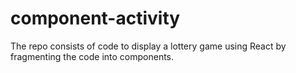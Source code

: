 # component-activity
The repo consists of code to display a lottery game using React by fragmenting the code into components. 
